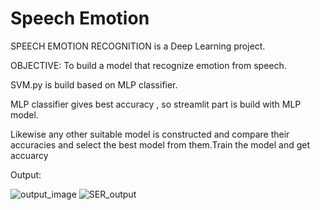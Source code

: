# Speech Emotion

SPEECH EMOTION RECOGNITION is a Deep Learning project.

OBJECTIVE: To build a model that recognize emotion from speech.

SVM.py is build based on MLP classifier.

MLP classifier gives best accuracy , so streamlit part is build with MLP model.

Likewise any other suitable model is constructed and compare their accuracies and select the best model from them.Train the model and get accuarcy

Output:

![output_image](https://user-images.githubusercontent.com/104514318/229778056-cf4152b6-65b3-4262-a51d-899bc6f24750.png)
![SER_output](https://user-images.githubusercontent.com/104514318/229778067-7e654e19-3a75-49de-9e32-c6af626718c6.png)
